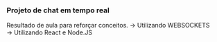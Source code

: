 <h3>Projeto de chat em tempo real</h3>
Resultado de aula para reforçar conceitos.
  -> Utilizando WEBSOCKETS <br>
  -> Utilizando React e Node.JS
